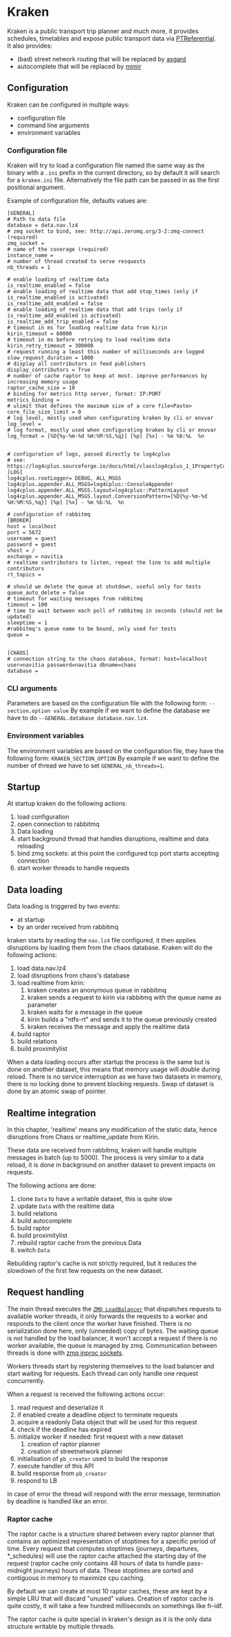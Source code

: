 # Kraken
Kraken is a public transport trip planner and much more, it provides schedules, timetables and expose public
transport data via
[PTReferential](https://github.com/hove-io/navitia/blob/dev/documentation/rfc/ptref_grammar.md).<br>It also provides:
  - (bad) street network routing that will be replaced by [asgard](https://github.com/hove-io/asgard)
  - autocomplete that will be replaced by [mimir](https://github.com/hove-io/mimirsbrunn)


## Configuration
Kraken can be configured in multiple ways:
  - configuration file
  - command line arguments
  - environment variables

### Configuration file
Kraken will try to load a configuration file named the same way as the binary with a `.ini` prefix in the
current directory, so by default it will search for a `kraken.ini` file. Alternatively the file path can be passed in as
the first positional argument.

Example of configuration file, defaults values are:
```
[GENERAL]
# Path to data file
database = data.nav.lz4
# zmq socket to bind, see: http://api.zeromq.org/3-2:zmq-connect (required)
zmq_socket =
# name of the coverage (required)
instance_name =
# number of thread created to serve resquests
nb_threads = 1

# enable loading of realtime data
is_realtime_enabled = false
# enable loading of realtime data that add stop_times (only if is_realtime_enabled is activated)
is_realtime_add_enabled = false
# enable loading of realtime data that add trips (only if is_realtime_add_enabled is activated)
is_realtime_add_trip_enabled = false
# timeout in ms for loading realtime data from kirin
kirin_timeout = 60000
# timeout in ms before retrying to load realtime data
kirin_retry_timeout = 300000
# request running a least this number of milliseconds are logged
slow_request_duration = 1000
# display all contributors in feed publishers
display_contributors = True
# number of cache raptor to keep at most. improve performances by increasing memory usage
raptor_cache_size = 10
# binding for metrics http server, format: IP:PORT
metrics_binding =
# ulimit that defines the maximum size of a core file<Paste>
core_file_size_limit = 0
# log level, mostly used when configurating kraken by cli or envvar
log_level =
# log format, mostly used when configurating kraken by cli or envvar
log_format = [%D{%y-%m-%d %H:%M:%S,%q}] [%p] [%x] - %m %b:%L  %n


# configuration of logs, passed directly to log4cplus
# see: https://log4cplus.sourceforge.io/docs/html/classlog4cplus_1_1PropertyConfigurator.html#a21e8e6b1440cc7a8a47b8fd14c54b239
[LOG]
log4cplus.rootLogger= DEBUG, ALL_MSGS
log4cplus.appender.ALL_MSGS=log4cplus::ConsoleAppender
log4cplus.appender.ALL_MSGS.layout=log4cplus::PatternLayout
log4cplus.appender.ALL_MSGS.layout.ConversionPattern=[%D{%y-%m-%d %H:%M:%S,%q}] [%p] [%x] - %m %b:%L  %n

# configuration of rabbitmq
[BROKER]
host = localhost
port = 5672
username = guest
password = guest
vhost = /
exchange = navitia
# realtime contributors to listen, repeat the line to add multiple contributors
rt_topics =

# should we delete the queue at shutdown, useful only for tests
queue_auto_delete = false
# timeout for waiting messages from rabbitmq
timeout = 100
# time to wait between each poll of rabbitmq in seconds (should not be updated)
sleeptime = 1
#rabbitmq's queue name to be bound, only used for tests
queue =


[CHAOS]
# connection string to the chaos database, format: host=localhost user=navitia password=navitia dbname=chaos
database =
```
### CLI arguments
Parameters are based on the configuration file with the following form: `--section.option value`
By example if we want to define the database we have to do `--GENERAL.database database.nav.lz4`.

### Environment variables
The environment variables are based on the configuration file, they have the following form:
`KRAKEN_SECTION_OPTION`
By example if we want to define the number of thread we have to set `GENERAL_nb_threads=1`.


## Startup

At startup kraken do the following actions:
1. load configuration
2. open connection to rabbitmq
3. Data loading
4. start background thread that handles disruptions, realtime and data reloading
5. bind zmq sockets: at this point the configured tcp port starts accepting connection
6. start worker threads to handle requests

## Data loading

Data loading is triggered by two events:
  - at startup
  - by an order received from rabbitmq

kraken starts by reading the `nav.lz4` file configured, it then applies disruptions by loading them from the chaos
database.
Kraken will do the following actions:

1. load data.nav.lz4
2. load disruptions from chaos's database
3. load realtime from kirin:
    1. kraken creates an anonymous queue in rabbitmq
    2. kraken sends a request to kirin via rabbitmq with the queue name as parameter
    3. kraken waits for a message in the queue
    4. kirin builds a "ntfs-rt" and sends it to the queue previously created
    5. kraken receives the message and apply the realtime data
4. build raptor
5. build relations
6. build proximitylist

When a data loading occurs after startup the process is the same but is done on another dataset, this means that
memory usage will double during reload.
There is no service interruption as we have two datasets in memory, there is no locking done to prevent blocking
requests. Swap of dataset is done by an atomic swap of pointer.

## Realtime integration

In this chapter, 'realtime' means any modification of the static data, hence disruptions from Chaos or
realtime_update from Kirin.

These data are received from rabbitmq, kraken will handle multiple messages in batch (up to 5000).
The process is very similar to a data reload, it is done in background on another dataset to prevent impacts
on requests.

The following actions are done:
1. clone `Data` to have a writable dataset, this is quite slow
2. update `Data` with the realtime data
3. build relations
4. build autocomplete
5. build raptor
6. build proximitylist
7. rebuild raptor cache from the previous Data
8. switch `Data`

Rebuilding raptor's cache is not strictly required, but it reduces the slowdown of the first few requests on the new
dataset.

## Request handling
The main thread executes the [`ZMQ LoadBalancer`](https://github.com/hove-io/utils/blob/master/zmq.h) that
dispatches requests to available worker threads, it only forwards the requests to a worker and responds to the client
once the worker have finished. There is no serialization done here, only (unneeded) copy of bytes.
The waiting queue is not handled by the load balancer, it won't accept a request if there is no worker available, the
queue is managed by zmq.
Communication between threads is done with [zmq inproc sockets](http://api.zeromq.org/2-1:zmq-inproc).

Workers threads start by registering themselves to the load balancer and start waiting for requests. Each thread
can only handle one request concurrently.

When a request is received the following actions occur:
1. read request and deserialize it
2. if enabled create a deadline object to terminate requests
3. acquire a readonly Data object that will be used for this request
4. check if the deadline has expired
5. initialize worker if needed: first request with a new dataset
    1. creation of raptor planner
    2. creation of streetnetwork planner
6. initialisation of `pb_creator` used to build the response
7. execute handler of this API
8. build response from `pb_creator`
9. respond to LB

In case of error the thread will respond with the error message, termination by deadline is handled like an
error.

### Raptor cache
The raptor cache is a structure shared between every raptor planner that contains an optimized
representation of stoptimes for a specific period of time. Every request that computes stoptimes (journeys,
departures, *_schedules) will use the raptor cache attached the starting day of the request (raptor cache only contains 48 hours of data to handle pass-midnight journeys)
hours of data.
These stoptimes are sorted and contiguous in memory to maximize cpu caching.

By default we can create at most 10 raptor caches, these are kept by a simple LRU that will discard "unused"
values. Creation of raptor cache is quite costly, it will take a few hundred milliseconds on somethings like
fr-idf.

The raptor cache is quite special in kraken's design as it is the only data structure writable by multiple
threads.

